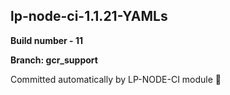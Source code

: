 ## lp-node-ci-1.1.21-YAMLs

**Build number - 11**

**Branch: gcr_support**

 Committed automatically by LP-NODE-CI module :rocket: